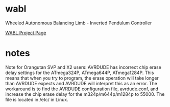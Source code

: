 # wabl
Wheeled Autonomous Balancing Limb - Inverted Pendulum Controller

[WABL Project Page](http://teamwabl.github.io/wabl)

# notes
Note for Orangutan SVP and X2 users: AVRDUDE has incorrect chip erase delay settings for the ATmega324P, ATmega644P, ATmega1284P. This means that when you try to program, the erase operation will take longer than AVRDUDE expects and AVRDUDE will interpret this as an error. The workaround is to find the AVRDUDE configuration file, avrdude.conf, and increase the chip erase delay for the m324p/m644p/m1284p to 55000. The file is located in /etc/ in Linux.
